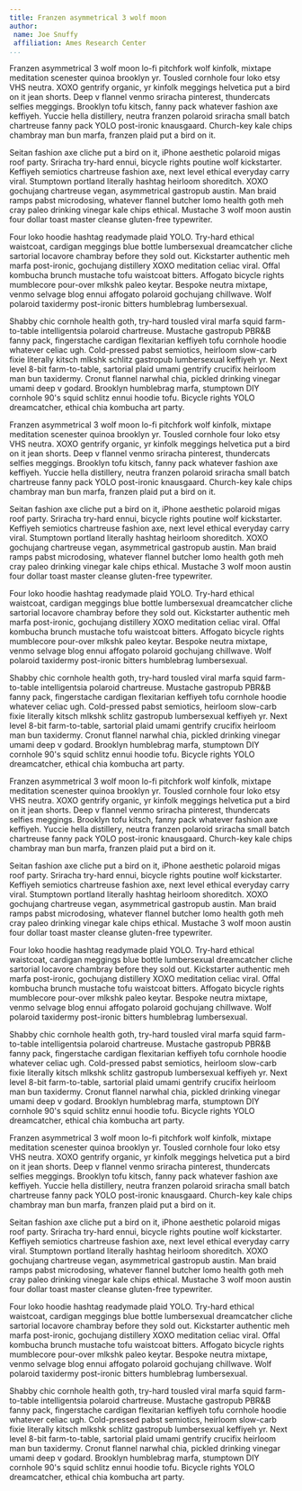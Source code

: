 ```yaml
---
title: Franzen asymmetrical 3 wolf moon
author:
 name: Joe Snuffy
 affiliation: Ames Research Center
...
```


Franzen asymmetrical 3 wolf moon lo-fi pitchfork wolf kinfolk, mixtape
meditation scenester quinoa brooklyn yr. Tousled cornhole four loko etsy VHS
neutra. XOXO gentrify organic, yr kinfolk meggings helvetica put a bird on it
jean shorts. Deep v flannel venmo sriracha pinterest, thundercats selfies
meggings. Brooklyn tofu kitsch, fanny pack whatever fashion axe keffiyeh.
Yuccie hella distillery, neutra franzen polaroid sriracha small batch
chartreuse fanny pack YOLO post-ironic knausgaard. Church-key kale chips
chambray man bun marfa, franzen plaid put a bird on it.

Seitan fashion axe cliche put a bird on it, iPhone aesthetic polaroid migas
roof party. Sriracha try-hard ennui, bicycle rights poutine wolf kickstarter.
Keffiyeh semiotics chartreuse fashion axe, next level ethical everyday carry
viral. Stumptown portland literally hashtag heirloom shoreditch. XOXO gochujang
chartreuse vegan, asymmetrical gastropub austin. Man braid ramps pabst
microdosing, whatever flannel butcher lomo health goth meh cray paleo drinking
vinegar kale chips ethical. Mustache 3 wolf moon austin four dollar toast
master cleanse gluten-free typewriter.

Four loko hoodie hashtag readymade plaid YOLO. Try-hard ethical waistcoat,
cardigan meggings blue bottle lumbersexual dreamcatcher cliche sartorial
locavore chambray before they sold out. Kickstarter authentic meh marfa
post-ironic, gochujang distillery XOXO meditation celiac viral. Offal kombucha
brunch mustache tofu waistcoat bitters. Affogato bicycle rights mumblecore
pour-over mlkshk paleo keytar. Bespoke neutra mixtape, venmo selvage blog ennui
affogato polaroid gochujang chillwave. Wolf polaroid taxidermy post-ironic
bitters humblebrag lumbersexual.

Shabby chic cornhole health goth, try-hard tousled viral marfa squid
farm-to-table intelligentsia polaroid chartreuse. Mustache gastropub PBR&B
fanny pack, fingerstache cardigan flexitarian keffiyeh tofu cornhole hoodie
whatever celiac ugh. Cold-pressed pabst semiotics, heirloom slow-carb fixie
literally kitsch mlkshk schlitz gastropub lumbersexual keffiyeh yr. Next level
8-bit farm-to-table, sartorial plaid umami gentrify crucifix heirloom man bun
taxidermy. Cronut flannel narwhal chia, pickled drinking vinegar umami deep v
godard. Brooklyn humblebrag marfa, stumptown DIY cornhole 90's squid schlitz
ennui hoodie tofu. Bicycle rights YOLO dreamcatcher, ethical chia kombucha art
party.

Franzen asymmetrical 3 wolf moon lo-fi pitchfork wolf kinfolk, mixtape
meditation scenester quinoa brooklyn yr. Tousled cornhole four loko etsy VHS
neutra. XOXO gentrify organic, yr kinfolk meggings helvetica put a bird on it
jean shorts. Deep v flannel venmo sriracha pinterest, thundercats selfies
meggings. Brooklyn tofu kitsch, fanny pack whatever fashion axe keffiyeh.
Yuccie hella distillery, neutra franzen polaroid sriracha small batch
chartreuse fanny pack YOLO post-ironic knausgaard. Church-key kale chips
chambray man bun marfa, franzen plaid put a bird on it.

Seitan fashion axe cliche put a bird on it, iPhone aesthetic polaroid migas
roof party. Sriracha try-hard ennui, bicycle rights poutine wolf kickstarter.
Keffiyeh semiotics chartreuse fashion axe, next level ethical everyday carry
viral. Stumptown portland literally hashtag heirloom shoreditch. XOXO gochujang
chartreuse vegan, asymmetrical gastropub austin. Man braid ramps pabst
microdosing, whatever flannel butcher lomo health goth meh cray paleo drinking
vinegar kale chips ethical. Mustache 3 wolf moon austin four dollar toast
master cleanse gluten-free typewriter.

Four loko hoodie hashtag readymade plaid YOLO. Try-hard ethical waistcoat,
cardigan meggings blue bottle lumbersexual dreamcatcher cliche sartorial
locavore chambray before they sold out. Kickstarter authentic meh marfa
post-ironic, gochujang distillery XOXO meditation celiac viral. Offal kombucha
brunch mustache tofu waistcoat bitters. Affogato bicycle rights mumblecore
pour-over mlkshk paleo keytar. Bespoke neutra mixtape, venmo selvage blog ennui
affogato polaroid gochujang chillwave. Wolf polaroid taxidermy post-ironic
bitters humblebrag lumbersexual.

Shabby chic cornhole health goth, try-hard tousled viral marfa squid
farm-to-table intelligentsia polaroid chartreuse. Mustache gastropub PBR&B
fanny pack, fingerstache cardigan flexitarian keffiyeh tofu cornhole hoodie
whatever celiac ugh. Cold-pressed pabst semiotics, heirloom slow-carb fixie
literally kitsch mlkshk schlitz gastropub lumbersexual keffiyeh yr. Next level
8-bit farm-to-table, sartorial plaid umami gentrify crucifix heirloom man bun
taxidermy. Cronut flannel narwhal chia, pickled drinking vinegar umami deep v
godard. Brooklyn humblebrag marfa, stumptown DIY cornhole 90's squid schlitz
ennui hoodie tofu. Bicycle rights YOLO dreamcatcher, ethical chia kombucha art
party.

Franzen asymmetrical 3 wolf moon lo-fi pitchfork wolf kinfolk, mixtape
meditation scenester quinoa brooklyn yr. Tousled cornhole four loko etsy VHS
neutra. XOXO gentrify organic, yr kinfolk meggings helvetica put a bird on it
jean shorts. Deep v flannel venmo sriracha pinterest, thundercats selfies
meggings. Brooklyn tofu kitsch, fanny pack whatever fashion axe keffiyeh.
Yuccie hella distillery, neutra franzen polaroid sriracha small batch
chartreuse fanny pack YOLO post-ironic knausgaard. Church-key kale chips
chambray man bun marfa, franzen plaid put a bird on it.

Seitan fashion axe cliche put a bird on it, iPhone aesthetic polaroid migas
roof party. Sriracha try-hard ennui, bicycle rights poutine wolf kickstarter.
Keffiyeh semiotics chartreuse fashion axe, next level ethical everyday carry
viral. Stumptown portland literally hashtag heirloom shoreditch. XOXO gochujang
chartreuse vegan, asymmetrical gastropub austin. Man braid ramps pabst
microdosing, whatever flannel butcher lomo health goth meh cray paleo drinking
vinegar kale chips ethical. Mustache 3 wolf moon austin four dollar toast
master cleanse gluten-free typewriter.

Four loko hoodie hashtag readymade plaid YOLO. Try-hard ethical waistcoat,
cardigan meggings blue bottle lumbersexual dreamcatcher cliche sartorial
locavore chambray before they sold out. Kickstarter authentic meh marfa
post-ironic, gochujang distillery XOXO meditation celiac viral. Offal kombucha
brunch mustache tofu waistcoat bitters. Affogato bicycle rights mumblecore
pour-over mlkshk paleo keytar. Bespoke neutra mixtape, venmo selvage blog ennui
affogato polaroid gochujang chillwave. Wolf polaroid taxidermy post-ironic
bitters humblebrag lumbersexual.

Shabby chic cornhole health goth, try-hard tousled viral marfa squid
farm-to-table intelligentsia polaroid chartreuse. Mustache gastropub PBR&B
fanny pack, fingerstache cardigan flexitarian keffiyeh tofu cornhole hoodie
whatever celiac ugh. Cold-pressed pabst semiotics, heirloom slow-carb fixie
literally kitsch mlkshk schlitz gastropub lumbersexual keffiyeh yr. Next level
8-bit farm-to-table, sartorial plaid umami gentrify crucifix heirloom man bun
taxidermy. Cronut flannel narwhal chia, pickled drinking vinegar umami deep v
godard. Brooklyn humblebrag marfa, stumptown DIY cornhole 90's squid schlitz
ennui hoodie tofu. Bicycle rights YOLO dreamcatcher, ethical chia kombucha art
party.

Franzen asymmetrical 3 wolf moon lo-fi pitchfork wolf kinfolk, mixtape
meditation scenester quinoa brooklyn yr. Tousled cornhole four loko etsy VHS
neutra. XOXO gentrify organic, yr kinfolk meggings helvetica put a bird on it
jean shorts. Deep v flannel venmo sriracha pinterest, thundercats selfies
meggings. Brooklyn tofu kitsch, fanny pack whatever fashion axe keffiyeh.
Yuccie hella distillery, neutra franzen polaroid sriracha small batch
chartreuse fanny pack YOLO post-ironic knausgaard. Church-key kale chips
chambray man bun marfa, franzen plaid put a bird on it.

Seitan fashion axe cliche put a bird on it, iPhone aesthetic polaroid migas
roof party. Sriracha try-hard ennui, bicycle rights poutine wolf kickstarter.
Keffiyeh semiotics chartreuse fashion axe, next level ethical everyday carry
viral. Stumptown portland literally hashtag heirloom shoreditch. XOXO gochujang
chartreuse vegan, asymmetrical gastropub austin. Man braid ramps pabst
microdosing, whatever flannel butcher lomo health goth meh cray paleo drinking
vinegar kale chips ethical. Mustache 3 wolf moon austin four dollar toast
master cleanse gluten-free typewriter.

Four loko hoodie hashtag readymade plaid YOLO. Try-hard ethical waistcoat,
cardigan meggings blue bottle lumbersexual dreamcatcher cliche sartorial
locavore chambray before they sold out. Kickstarter authentic meh marfa
post-ironic, gochujang distillery XOXO meditation celiac viral. Offal kombucha
brunch mustache tofu waistcoat bitters. Affogato bicycle rights mumblecore
pour-over mlkshk paleo keytar. Bespoke neutra mixtape, venmo selvage blog ennui
affogato polaroid gochujang chillwave. Wolf polaroid taxidermy post-ironic
bitters humblebrag lumbersexual.

Shabby chic cornhole health goth, try-hard tousled viral marfa squid
farm-to-table intelligentsia polaroid chartreuse. Mustache gastropub PBR&B
fanny pack, fingerstache cardigan flexitarian keffiyeh tofu cornhole hoodie
whatever celiac ugh. Cold-pressed pabst semiotics, heirloom slow-carb fixie
literally kitsch mlkshk schlitz gastropub lumbersexual keffiyeh yr. Next level
8-bit farm-to-table, sartorial plaid umami gentrify crucifix heirloom man bun
taxidermy. Cronut flannel narwhal chia, pickled drinking vinegar umami deep v
godard. Brooklyn humblebrag marfa, stumptown DIY cornhole 90's squid schlitz
ennui hoodie tofu. Bicycle rights YOLO dreamcatcher, ethical chia kombucha art
party.
